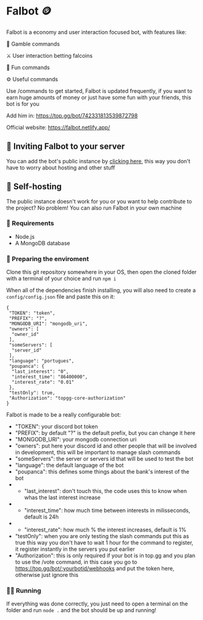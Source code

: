 # Falbot 🪙

Falbot is a economy and user interaction focused bot, with features like:

🎲 Gamble commands

⚔️ User interaction betting falcoins

🎉 Fun commands

⚙️ Useful commands

Use /commands to get started, Falbot is updated frequently, if you want to earn huge amounts of money or just have some fun with your friends, this bot is for you

Add him in: https://top.gg/bot/742331813539872798

Official website: https://falbot.netlify.app/

## 📩 Inviting Falbot to your server

You can add the bot's public instance by [clicking here](https://discord.com/oauth2/authorize?client_id=742331813539872798&permissions=330816&scope=bot%20applications.commands), this way you don't have to worry about hosting and other stuff

## 🚀 Self-hosting

The public instance doesn't work for you or you want to help contribute to the project? No problem! You can also run Falbot in your own machine

### 👷 Requirements

* Node.js
* A MongoDB database

### 🧹 Preparing the enviroment
Clone this git repository somewhere in your OS, then open the cloned folder with a terminal of your choice and run ```npm i```

When all of the dependencies finish installing, you will also need to create a ```config/config.json``` file and paste this on it: 
```
{
 "TOKEN": "token",
 "PREFIX": "?",
 "MONGODB_URI": "mongodb_uri",
 "owners": [
  "owner_id"
 ],
 "someServers": [
  "server_id"
 ],
 "language": "portugues",
 "poupanca": {
  "last_interest": "0",
  "interest_time": "86400000",
  "interest_rate": "0.01"
 },
 "testOnly": true,
 "Authorization": "topgg-core-authorization"
}
```

Falbot is made to be a really configurable bot:
- "TOKEN": your discord bot token
- "PREFIX": by default "?" is the default prefix, but you can change it here
- "MONGODB_URI": your mongodb connection uri
- "owners": put here your discord id and other people that will be involved in development, this will be important to manage slash commands
- "someServers": the server or servers id that will be used to test the bot
- "language": the default language of the bot
- "poupanca": this defines some things about the bank's interest of the bot
- - "last_interest": don't touch this, the code uses this to know when whas the last interest increase
- - "interest_time": how much time between interests in milisseconds, default is 24h
- - "interest_rate": how much % the interest increases, default is 1%
- "testOnly": when you are only testing the slash commands put this as true this way you don't have to wait 1 hour for the command to register, it register instantly in the servers you put earlier
- "Authorization": this is only required if your bot is in top.gg and you plan to use the /vote command, in this case you go to https://top.gg/bot/:yourbotid/webhooks and put the token here, otherwise just ignore this

### 🏃‍♂️ Running
If everything was done correctly, you just need to open a terminal on the folder and run ```node .``` and the bot should be up and running!
